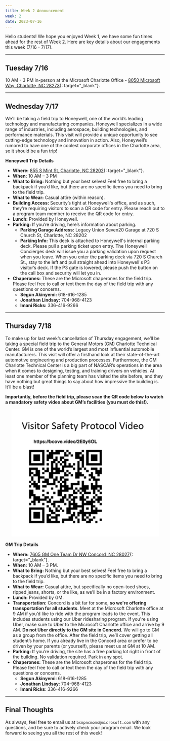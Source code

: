 ```yaml
---
title: Week 2 Announcement
week: 2
date: 2023-07-16
---
```


Hello students! We hope you enjoyed Week 1, we have some fun times ahead for the rest of Week 2. Here are key details about our engagements this week (7/16 - 7/17).

---

## Tuesday 7/16

10 AM - 3 PM in-person at the Microsoft Charlotte Office - [8050 Microsoft Way, Charlotte, NC 28273](https://maps.app.goo.gl/pY9B8E3K2aurFx6L8){: target="_blank"}.

---

## Wednesday 7/17

We'll be taking a field trip to Honeywell, one of the world’s leading technology and manufacturing companies. Honeywell specializes in a wide range of industries, including aerospace, building technologies, and performance materials. This visit will provide a unique opportunity to see cutting-edge technology and innovation in action. Also, Honeywell’s rumored to have one of the coolest corporate offices in the Charlotte area, so it should be a fun trip!

**Honeywell Trip Details**

* **Where:** [855 S Mint St, Charlotte, NC 28202](https://maps.app.goo.gl/gSEvYn8Y87xvpDLk7){: target="_blank"}.
* **When:** 10 AM – 3 PM
* **What to Bring:** Nothing but your best selves! Feel free to bring a backpack if you’d like, but there are no specific items you need to bring to the field trip.
* **What to Wear:** Casual attire (within reason).
* **Building Access:** Security’s tight at Honeywell's office, and as such, they’re requiring visitors to scan a QR code for entry. Please reach out to a program team member to receive the QR code for entry.
* **Lunch:** Provided by Honeywell.
* **Parking:** If you’re driving, here’s information about parking.
  * **Parking Garage Address:** Legacy Union Seven20 Garage at 720 S Church St, Charlotte, NC 28202
  * **Parking Info:** This deck is attached to Honeywell's internal parking deck. Please pull a parking ticket upon entry. The Honeywell Concierges desk will issue you a parking validation upon request when you leave. When you enter the parking deck via 720 S Church St., stay to the left and pull straight ahead into Honeywell's P3 visitor’s deck. If the P3 gate is lowered, please push the button on the call box and security will let you in.
* **Chaperones:** These are the Microsoft chaperones for the field trip. Please feel free to call or text them the day of the field trip with any questions or concerns.
  * **Segun Akinyemi:** 618-616-1285
  * **Jonathan Lindsay:** 704-968-4123
  * **Imani Ricks:** 336-416-9266

---

## Thursday 7/18

To make up for last week’s cancellation of Thursday engagement, we’ll be taking a special field trip to the General Motors (GM) Charlotte Technical Center. GM is one of the world’s largest and most influential automobile manufacturers. This visit will offer a firsthand look at their state-of-the-art automotive engineering and production processes. Furthermore, the GM Charlotte Technical Center is a big part of NASCAR’s operations in the area when it comes to designing, testing, and training drivers on vehicles. At least one member of the planning team has visited the site before, and they have nothing but great things to say about how impressive the building is. It’ll be a blast!

**Importantly, before the field trip, please scan the QR code below to watch a mandatory safety video about GM’s facilities (you must do this!).**

<div style="text-align: center;">
    <img src="../assets/images/safety.png" alt="GMSafetyVideoQRCode">
</div>

**GM Trip Details**

* **Where:** [7605 GM One Team Dr NW Concord, NC 28027](https://maps.app.goo.gl/HPhqniowKYXGWNg17){: target="_blank"}.
* **When:** 10 AM – 3 PM.
* **What to Bring:** Nothing but your best selves! Feel free to bring a backpack if you’d like, but there are no specific items you need to bring to the field trip.
* **What to Wear:** Casual attire, but specifically no open-toed shoes, ripped jeans, shorts, or the like, as we’ll be in a factory environment.
* **Lunch:** Provided by GM.
* **Transportation:** Concord is a bit far for some, **so we're offering transportation for all students**. Meet at the Microsoft Charlotte office at 9 AM if you’d like to ride with the program leads to the event. This includes students using our Uber ridesharing program. If you're using Uber, make sure to Uber to the Microsoft Charlotte office and arrive by 9 AM. **Do not Uber directly to the GM site in Concord.** We will go to GM as a group from the office. After the field trip, we’ll cover getting all student’s home. If you already live in the Concord area or prefer to be driven by your parents (or yourself), please meet us at GM at 10 AM.
* **Parking:** If you’re driving, the site has a free parking lot right in front of the building. No validation required. Park in any spot.
* **Chaperones:** These are the Microsoft chaperones for the field trip. Please feel free to call or text them the day of the field trip with any questions or concerns.
  * **Segun Akinyemi**: 618-616-1285
  * **Jonathan Lindsay**: 704-968-4123
  * **Imani Ricks**: 336-416-9266

---

## Final Thoughts

As always, feel free to email us at `bsmpncmoms@microsoft.com` with any questions, and be sure to actively check your program email. We look forward to seeing you all the rest of this week!
